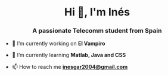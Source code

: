 <h1 align="center">Hi 👋, I'm Inés</h1>
<h3 align="center">A passionate Telecomm student from Spain</h3>

- 🔭 I’m currently working on **El Vampiro**

- 🌱 I’m currently learning **Matlab, Java and CSS**

- 📫 How to reach me **inesgar2004@gmail.com**



